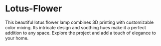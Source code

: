 # Lotus-Flower
This beautiful lotus flower lamp combines 3D printing with customizable color mixing. Its intricate design and soothing hues make it a perfect addition to any space. Explore the project and add a touch of elegance to your home.
